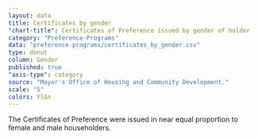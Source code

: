 ```yaml
---
layout: data
title: Certificates by gender
"chart-title": Certificates of Preference issued by gender of holder
category: "Preference-Programs"
data: "preference-programs/certificates_by_gender.csv"
type: donut
column: Gender
published: true
"axis-type": category
source: "Mayor's Office of Housing and Community Development."
scale: "5"
colors: YlGn
---
```


The Certificates of Preference were issued in near equal proportion to female and male householders.